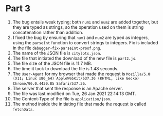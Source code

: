 # Part 3

1. The bug entails weak typing; both `num1` and `num2` are added together, but they are typed as strings, so the operation used on them is string concatenation rather than addition.
2. I fixed the bug by ensuring that `num1` and `num2` are typed as integers, using the `parseInt` function to convert strings to integers. Fix is included in the file `debugger-fix-parseInt-proof.png`.
3. The name of the JSON file is `citylots.json`.
4. The file that initiated the download of the new file is `part2.js`.
5. The file size of the JSON file is 11.7 MB.
6. The time it took to download the file is 1.48 seconds.
7. The `User-Agent` for my browser that made the request is `Mozilla/5.0 (X11; Linux x86_64) AppleWebKit/537.36 (KHTML, like Gecko) Chrome/90.0.4430.85 Safari/537.36`.
8. The server that sent the response is an Apache server.
9. The file was last modified on Tue, 26 Jan 2021 22:14:13 GMT.
10. The Content-Type of the file is `application/json`.
11. The method inside the initiating file that made the request is called `fetchData`.